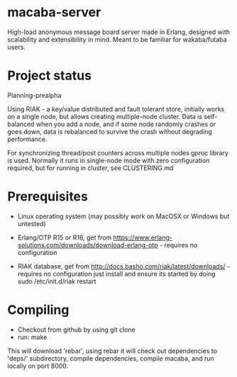 macaba-server
=============

High-load anonymous message board server made in Erlang, designed with scalability
and extensibility in mind. Meant to be familiar for wakaba/futaba users.

Project status
==============

Planning-prealpha

Using RIAK - a key/value distributed and fault tolerant store, initially works on a single node, but
allows creating multiple-node cluster. Data is self-balanced when you add a node, and if some node
randomly crashes or goes down, data is rebalanced to survive the crash without degrading performance.

For synchronizing thread/post counters across multiple nodes gproc library is used. Normally it runs
in single-node mode with zero configuration required, but for running in cluster, see CLUSTERING.md

Prerequisites
=============

* Linux operating system (may possibly work on MacOSX or Windows but untested)

* Erlang/OTP R15 or R16, get from https://www.erlang-solutions.com/downloads/download-erlang-otp -
requires no configuration

* RIAK database, get from http://docs.basho.com/riak/latest/downloads/ - requires no configuration
just install and ensure its started by doing sudo /etc/init.d/riak restart

Compiling
=========

* Checkout from github by using git clone <url>
* run: make

This will download 'rebar', using rebar it will check out dependencies to 'deps/' subdirectory,
compile dependencies, compile macaba, and run locally on port 8000.
